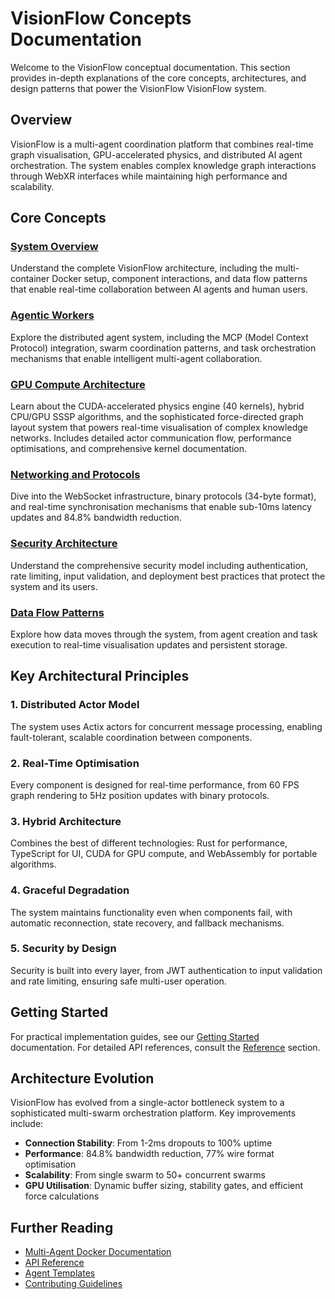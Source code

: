 # VisionFlow Concepts Documentation

Welcome to the VisionFlow conceptual documentation. This section provides in-depth explanations of the core concepts, architectures, and design patterns that power the VisionFlow VisionFlow system.

## Overview

VisionFlow is a multi-agent coordination platform that combines real-time graph visualisation, GPU-accelerated physics, and distributed AI agent orchestration. The system enables complex knowledge graph interactions through WebXR interfaces while maintaining high performance and scalability.

## Core Concepts

### [System Overview](./01-system-overview.md)
Understand the complete VisionFlow architecture, including the multi-container Docker setup, component interactions, and data flow patterns that enable real-time collaboration between AI agents and human users.

### [Agentic Workers](./02-agentic-workers.md)
Explore the distributed agent system, including the MCP (Model Context Protocol) integration, swarm coordination patterns, and task orchestration mechanisms that enable intelligent multi-agent collaboration.

### [GPU Compute Architecture](./gpu-compute.md)
Learn about the CUDA-accelerated physics engine (40 kernels), hybrid CPU/GPU SSSP algorithms, and the sophisticated force-directed graph layout system that powers real-time visualisation of complex knowledge networks. Includes detailed actor communication flow, performance optimisations, and comprehensive kernel documentation.

### [Networking and Protocols](./04-networking.md)
Dive into the WebSocket infrastructure, binary protocols (34-byte format), and real-time synchronisation mechanisms that enable sub-10ms latency updates and 84.8% bandwidth reduction.

### [Security Architecture](./05-security.md)
Understand the comprehensive security model including authentication, rate limiting, input validation, and deployment best practices that protect the system and its users.

### [Data Flow Patterns](./06-data-flow.md)
Explore how data moves through the system, from agent creation and task execution to real-time visualisation updates and persistent storage.

## Key Architectural Principles

### 1. **Distributed Actor Model**
The system uses Actix actors for concurrent message processing, enabling fault-tolerant, scalable coordination between components.

### 2. **Real-Time Optimisation**
Every component is designed for real-time performance, from 60 FPS graph rendering to 5Hz position updates with binary protocols.

### 3. **Hybrid Architecture**
Combines the best of different technologies: Rust for performance, TypeScript for UI, CUDA for GPU compute, and WebAssembly for portable algorithms.

### 4. **Graceful Degradation**
The system maintains functionality even when components fail, with automatic reconnection, state recovery, and fallback mechanisms.

### 5. **Security by Design**
Security is built into every layer, from JWT authentication to input validation and rate limiting, ensuring safe multi-user operation.

## Getting Started

For practical implementation guides, see our [Getting Started](../getting-started/index.md) documentation. For detailed API references, consult the [Reference](../reference/README.md) section.

## Architecture Evolution

VisionFlow has evolved from a single-actor bottleneck system to a sophisticated multi-swarm orchestration platform. Key improvements include:

- **Connection Stability**: From 1-2ms dropouts to 100% uptime
- **Performance**: 84.8% bandwidth reduction, 77% wire format optimisation
- **Scalability**: From single swarm to 50+ concurrent swarms
- **GPU Utilisation**: Dynamic buffer sizing, stability gates, and efficient force calculations

## Further Reading

- [Multi-Agent Docker Documentation](../../multi-agent-docker/README.md)
- [API Reference](../reference/api/README.md)
- [Agent Templates](../reference/agents/templates/index.md)
- [Contributing Guidelines](../contributing.md)